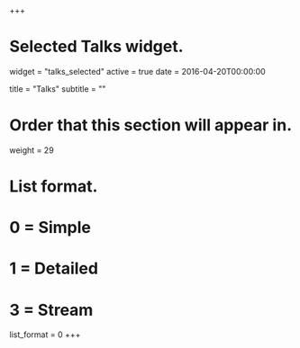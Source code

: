 +++
# Selected Talks widget.
widget = "talks_selected"
active = true
date = 2016-04-20T00:00:00

title = "Talks"
subtitle = ""

# Order that this section will appear in.
weight = 29

# List format.
#   0 = Simple
#   1 = Detailed
#   3 = Stream
list_format = 0
+++
